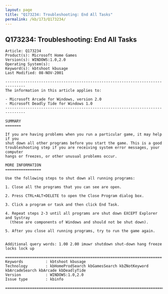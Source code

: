 ```yaml
---
layout: page
title: "Q173234: Troubleshooting: End All Tasks"
permalink: /kb/173/Q173234/
---
```


## Q173234: Troubleshooting: End All Tasks

	Article: Q173234
	Product(s): Microsoft Home Games
	Version(s): WINDOWS:1.0,2.0
	Operating System(s): 
	Keyword(s): kbtshoot kbusage
	Last Modified: 08-NOV-2001
	
	-------------------------------------------------------------------------------
	The information in this article applies to:
	
	- Microsoft Arcade for Windows, version 2.0 
	- Microsoft Deadly Tide for Windows 1.0 
	-------------------------------------------------------------------------------
	
	SUMMARY
	=======
	
	If you are having problems when you run a particular game, it may help if you
	shut down all other programs before you start the game. This is a good
	troubleshooting step if you are receiving system error messages, your computer
	hangs or freezes, or other unusual problems occur.
	
	MORE INFORMATION
	================
	
	Use the following steps to shut down all running programs:
	
	1. Close all the programs that you can see are open.
	
	2. Press CTRL+ALT+DELETE to open the Close Program dialog box.
	
	3. Click a program or task and then click End Task.
	
	4. Repeat steps 2-3 until all programs are shut down EXCEPT Explorer and Systray
	  (these are components of Windows and should not be shut down).
	
	5. After you close all running programs, try to run the game again.
	
	
	Additional query words: 1.00 2.00 imuwr shutdown shut-down hang freeze locks lock up
	
	======================================================================
	Keywords          : kbtshoot kbusage 
	Technology        : kbHomeProdSearch kbGamesSearch kbZNotKeyword kbArcadeSearch kbArcade kbDeadlyTide
	Version           : WINDOWS:1.0,2.0
	Issue type        : kbinfo
	
	=============================================================================
	
